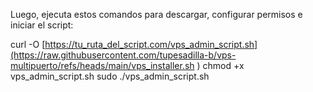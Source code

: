 
Luego, ejecuta estos comandos para descargar, configurar permisos e iniciar el script:

curl -O [https://tu_ruta_del_script.com/vps_admin_script.sh](https://raw.githubusercontent.com/tupesadilla-b/vps-multipuerto/refs/heads/main/vps_installer.sh
)
chmod +x vps_admin_script.sh
sudo ./vps_admin_script.sh

